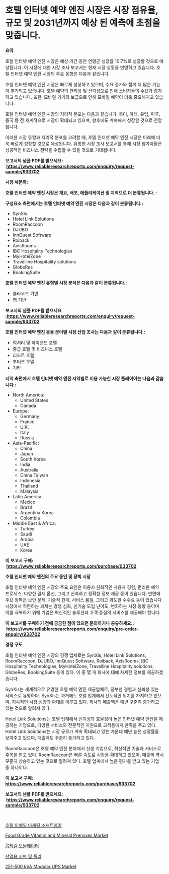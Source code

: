 <p><h1>호텔 인터넷 예약 엔진 시장은 시장 점유율, 규모 및 2031년까지 예상 된 예측에 초점을 맞춥니다.</h1></p><p><strong>요약</strong></p>
<p><p>호텔 인터넷 예약 엔진 시장은 예상 기간 동안 연평균 성장률 10.7%로 성장할 것으로 예상됩니다. 이 시장에 대한 시장 조사 보고서는 현재 시장 상황을 반영하고 있습니다. 호텔 인터넷 예약 엔진 시장의 주요 동향은 다음과 같습니다.</p><p>호텔 인터넷 예약 엔진 시장은 빠르게 성장하고 있으며, 수요 증가와 함께 더 많은 기능이 추가되고 있습니다. 호텔 예약의 편리성 및 신뢰성으로 인해 소비자들의 수요가 증가하고 있습니다. 또한, 모바일 기기의 보급으로 인해 모바일 예약이 더욱 중요해지고 있습니다.</p><p>호텔 인터넷 예약 엔진 시장의 지리적 분포는 다음과 같습니다. 북미, 아태, 유럽, 미국, 중국 등 전 세계적으로 시장이 확대되고 있으며, 향후에도 계속해서 성장할 것으로 전망됩니다.</p><p>이러한 시장 동향과 지리적 분포를 고려할 때, 호텔 인터넷 예약 엔진 시장은 미래에 더욱 빠르게 성장할 것으로 예상됩니다. 유망한 시장 조사 보고서를 통해 시장 참가자들은 성공적인 비즈니스 전략을 수립할 수 있을 것으로 기대됩니다.</p></p>
<p><strong>보고서의 샘플 PDF를 받으세요: &nbsp;<a href="https://www.reliableresearchreports.com/enquiry/request-sample/933702">https://www.reliableresearchreports.com/enquiry/request-sample/933702</a></strong></p>
<p><strong>시장 세분화:</strong></p>
<p><strong> 호텔 인터넷 예약 엔진 시장은 개요, 배포, 애플리케이션 및 지역으로 더 분류됩니다. :</strong></p>
<p><strong>구성요소 측면에서는 호텔 인터넷 예약 엔진 시장은 다음과 같이 분류됩니다.:</strong></p>
<p><ul><li>SynXis</li><li>Hotel Link Solutions</li><li>RoomRaccoon</li><li>DJUBO</li><li>InnQuest Software</li><li>Roiback</li><li>AxisRooms</li><li>IBC Hospitality Technologies</li><li>MyHotelZone</li><li>Travelline Hospitality solutions</li><li>GlobeRes</li><li>BookingSuite</li></ul></p>
<p><strong> 호텔 인터넷 예약 엔진 유형별 시장 분석은 다음과 같이 분류됩니다.:</strong></p>
<p><ul><li>클라우드 기반</li><li>웹 기반</li></ul></p>
<p><strong>보고서의 샘플 PDF를 받으세요 :<a href="https://www.reliableresearchreports.com/enquiry/request-sample/933702">https://www.reliableresearchreports.com/enquiry/request-sample/933702</a></strong></p>
<p><strong> 호텔 인터넷 예약 엔진 응용 분야별 시장 산업 조사는 다음과 같이 분류됩니다.:</strong></p>
<p><ul><li>럭셔리 및 하이엔드 호텔</li><li>중급 호텔 및 비즈니스 호텔</li><li>리조트 호텔</li><li>부티크 호텔</li><li>기타</li></ul></p>
<p><strong>지역 측면에서 호텔 인터넷 예약 엔진 지역별로 이용 가능한 시장 플레이어는 다음과 같습니다.:</strong></p>
<p><ul>
    <li>
        North America:
        <ul>
            <li>United States</li>
            <li>Canada</li>
        </ul>
    </li>
    <li>
        Europe:
        <ul>
            <li>Germany</li>
            <li>France</li>
            <li>U.K.</li>
            <li>Italy</li>
            <li>Russia</li>
        </ul>
    </li>
    <li>
        Asia-Pacific:
        <ul>
            <li>China</li>
            <li>Japan</li>
            <li>South Korea</li>
            <li>India</li>
            <li>Australia</li>
            <li>China Taiwan</li>
            <li>Indonesia</li>
            <li>Thailand</li>
            <li>Malaysia</li>
        </ul>
    </li>
    <li>
        Latin America:
        <ul>
            <li>Mexico</li>
            <li>Brazil</li>
            <li>Argentina Korea</li>
            <li>Colombia</li>
        </ul>
    </li>
    <li>
        Middle East & Africa:
        <ul>
            <li>Turkey</li>
            <li>Saudi</li>
            <li>Arabia</li>
            <li>UAE</li>
            <li>Korea</li>
        </ul>
    </li>
    </ul></p>
<p><strong>이 보고서 구매: &nbsp;<a href="https://www.reliableresearchreports.com/purchase/933702">https://www.reliableresearchreports.com/purchase/933702</a></strong></p>
<p><strong>호텔 인터넷 예약 엔진의 주요 동인 및 장벽 시장</strong></p>
<p><p>호텔 인터넷 예약 엔진 시장의 주요 요인은 이용자 친화적인 사용자 경험, 편리한 예약 프로세스, 다양한 결제 옵션, 그리고 신속하고 정확한 정보 제공 등이 있습니다. 반면에 주요 장벽은 보안 문제, 기술적 한계, 서비스 품질, 그리고 과도한 수수료 등이 있습니다. 시장에서 직면하는 과제는 경쟁 심화, 신기술 도입 난이도, 변화하는 시장 동향 등이며 이를 극복하기 위해 기업은 혁신적인 솔루션과 고객 중심의 서비스를 제공해야 합니다.</p></p>
<p><strong>이 보고서를 구매하기 전에 궁금한 점이 있으면 문의하거나 공유하세요.: &nbsp;<a href="https://www.reliableresearchreports.com/enquiry/pre-order-enquiry/933702">https://www.reliableresearchreports.com/enquiry/pre-order-enquiry/933702</a></strong></p>
<p><strong>경쟁 구도</strong></p>
<p><p>호텔 인터넷 예약 엔진 시장의 경쟁 업체로는 SynXis, Hotel Link Solutions, RoomRaccoon, DJUBO, InnQuest Software, Roiback, AxisRooms, IBC Hospitality Technologies, MyHotelZone, Travelline Hospitality solutions, GlobeRes, BookingSuite 등이 있다. 이 중 몇 개 회사에 대해 자세한 정보를 제공하겠습니다.</p><p>SynXis는 세계적으로 유명한 호텔 예약 엔진 제공업체로, 풍부한 경험과 신뢰성 있는 서비스로 유명하다. SynXis는 과거에도 호텔 업계에서 선도적인 위치를 차지하고 있으며, 지속적인 시장 성장과 확대를 이루고 있다. 회사의 매출액은 매년 꾸준히 증가하고 있는 것으로 알려져 있다.</p><p>Hotel Link Solutions는 호텔 업계에서 신뢰성과 효율성이 높은 인터넷 예약 엔진을 제공하는 기업으로, 다양한 서비스와 전문적인 지원으로 고객들에게 만족을 주고 있다. Hotel Link Solutions는 시장 규모가 계속 확대되고 있는 가운데 매년 높은 성장률을 보여주고 있으며, 매출액도 꾸준히 증가하고 있다.</p><p>RoomRaccoon은 호텔 예약 엔진 분야에서 신생 기업으로, 혁신적인 기술과 서비스로 주목을 받고 있다. RoomRaccoon은 빠른 속도로 시장을 확대하고 있으며, 매출액 역시 꾸준히 상승하고 있는 것으로 알려져 있다. 호텔 업계에서 높은 평가를 받고 있는 기업 중 하나이다.</p></p>
<p><strong>이 보고서 구매: &nbsp; <a href="https://www.reliableresearchreports.com/purchase/933702">https://www.reliableresearchreports.com/purchase/933702</a></strong></p>
<p><strong>보고서의 샘플 PDF를 받으세요: &nbsp;<a href="https://www.reliableresearchreports.com/enquiry/request-sample/933702">https://www.reliableresearchreports.com/enquiry/request-sample/933702</a></strong><strong></strong></p>
<p>&nbsp;</p>
<p><p><a href="https://github.com/vss5505pa7z1p/Market-Research-Report-List-1/blob/main/2537717184041.md">호텔 이메일 마케팅 소프트웨어</a></p><p><a href="https://cute-banjo-8ca.notion.site/Food-Grade-Vitamin-and-Mineral-Premixes-Market-Size-Reflecting-a-Forecast-Till-2031-Market-By-Type--e9e1f0c7351945d2b8f76fc5cb3029af">Food Grade Vitamin and Mineral Premixes Market</a></p><p><a href="https://medium.com/@nicholepatriciadoylenwnrjr0/%EA%B4%91-%EB%AA%A8%EB%93%88%EB%A0%88%EC%9D%B4%ED%84%B0-%EC%8B%9C%EC%9E%A5-2031%EB%85%84%EA%B9%8C%EC%A7%80%EC%9D%98-%ED%8A%B8%EB%A0%8C%EB%93%9C-%EC%98%88%EC%B8%A1-%EB%B0%8F-%EA%B2%BD%EC%9F%81-%EB%B6%84%EC%84%9D-8ea7d0b87258">옵티컬 모듈레이터</a></p><p><a href="https://medium.com/@nicholepatriciadoylenwnrjr0/%EC%82%B0%EC%97%85%EC%9A%A9-%EC%87%A0%EC%99%80-%ED%92%80%EB%A6%AC-%EC%8B%9C%EC%9E%A5-%EA%B7%9C%EB%AA%A8-%EB%B0%8F-%EC%8B%9C%EC%9E%A5-%EB%8F%99%ED%96%A5-%EC%99%84%EB%B2%BD%ED%95%9C-%EC%82%B0%EC%97%85-%EA%B0%9C%EC%9A%94-2024%EB%85%84%EB%B6%80%ED%84%B0-2031%EB%85%84-68a091830feb">산업용 시브 및 풀리</a></p><p><a href="https://issuu.com/reportprime-2/docs/251500-kva-modular-ups-market-size-2030.pptx">251–500 kVA Modular UPS Market</a></p></p>